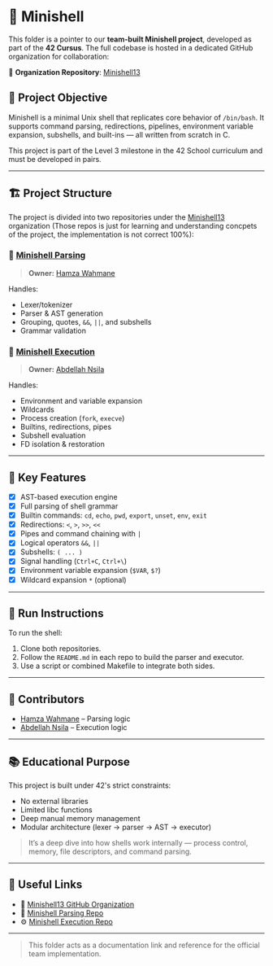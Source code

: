 # 🐚 Minishell

This folder is a pointer to our **team-built Minishell project**, developed as part of the **42 Cursus**. The full codebase is hosted in a dedicated GitHub organization for collaboration:

🔗 **Organization Repository**: [Minishell13](https://github.com/Minishell13)

## 🎯 Project Objective

Minishell is a minimal Unix shell that replicates core behavior of `/bin/bash`. It supports command parsing, redirections, pipelines, environment variable expansion, subshells, and built-ins — all written from scratch in C.

This project is part of the Level 3 milestone in the 42 School curriculum and must be developed in pairs.

---

## 🏗 Project Structure

The project is divided into two repositories under the [Minishell13](https://github.com/Minishell13) organization (Those repos is just for learning and understanding concpets of the project, the implementation is not correct 100%):

### 🔹 [Minishell Parsing](https://github.com/Minishell13/Minishell_parsing)
> **Owner:** [Hamza Wahmane](https://github.com/Wahmane-Hamza)

Handles:
- Lexer/tokenizer
- Parser & AST generation
- Grouping, quotes, `&&`, `||`, and subshells
- Grammar validation

### 🔸 [Minishell Execution](https://github.com/Minishell13/Minishell_execution)
> **Owner:** [Abdellah Nsila](https://github.com/Abdellah-Nsila)

Handles:
- Environment and variable expansion
- Wildcards
- Process creation (`fork`, `execve`)
- Builtins, redirections, pipes
- Subshell evaluation
- FD isolation & restoration

---

## 📌 Key Features

- [x] AST-based execution engine
- [x] Full parsing of shell grammar
- [x] Builtin commands: `cd`, `echo`, `pwd`, `export`, `unset`, `env`, `exit`
- [x] Redirections: `<`, `>`, `>>`, `<<`
- [x] Pipes and command chaining with `|`
- [x] Logical operators `&&`, `||`
- [x] Subshells: `( ... )`
- [x] Signal handling (`Ctrl+C`, `Ctrl+\`)
- [x] Environment variable expansion (`$VAR`, `$?`)
- [x] Wildcard expansion `*` (optional)

---

## 🚀 Run Instructions

To run the shell:
1. Clone both repositories.
2. Follow the `README.md` in each repo to build the parser and executor.
3. Use a script or combined Makefile to integrate both sides.

---

## 👥 Contributors

- [Hamza Wahmane](https://github.com/Wahmane-Hamza) – Parsing logic
- [Abdellah Nsila](https://github.com/Abdellah-Nsila) – Execution logic

---

## 📚 Educational Purpose

This project is built under 42's strict constraints:
- No external libraries
- Limited libc functions
- Deep manual memory management
- Modular architecture (lexer → parser → AST → executor)

> It’s a deep dive into how shells work internally — process control, memory, file descriptors, and command parsing.

---

## 🔗 Useful Links

- 🧠 [Minishell13 GitHub Organization](https://github.com/Minishell13)
- 🔧 [Minishell Parsing Repo](https://github.com/Minishell13/Minishell_parsing)
- ⚙️ [Minishell Execution Repo](https://github.com/Minishell13/Minishell_execution)

---

> This folder acts as a documentation link and reference for the official team implementation.

